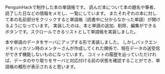 PenguinHackで制作した本の単語帳です。
読んだ本について本の題名や筆者、読了した日などの情報をメモし、一覧にしています。
またそれぞれの本に対して本の名前部分をクリックすると単語帳（読書中に分からなかった単語）が開けるようになっています。
実装したのは、本と単語の追加、削除、編集ができるボタンです。スクロールできるリストとして単語帳を実装しました。

本や単語のデータをサーバにアップする形で実装しました。
しかしバックエンドをハッカソン時のメンターさんが作成してくれた関係で、現在データの送受信ができず機能しないものになっています。
コミットの履歴を辿っていただければ、データのやり取りをサーバと対応付ける前の状態を確認することができ、単語帳の概形が表示されると思います。
